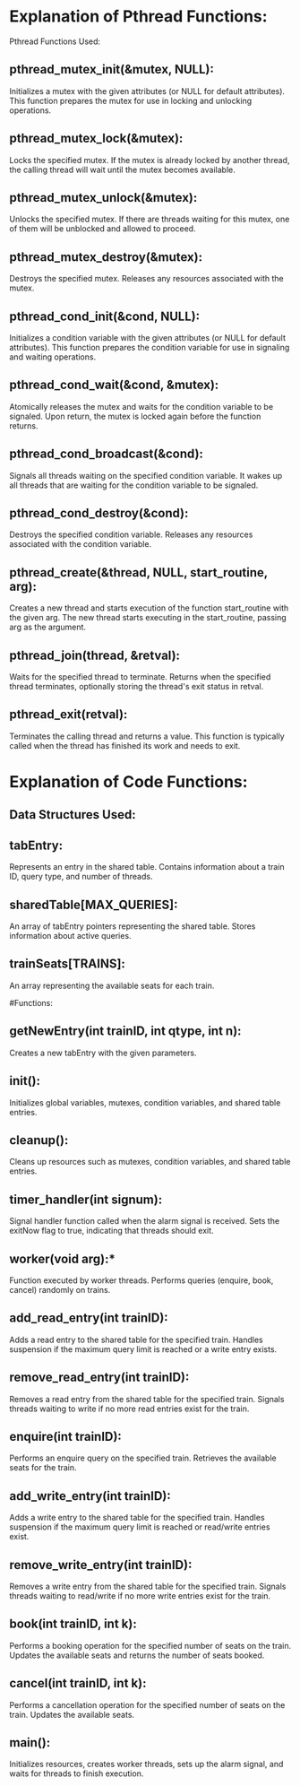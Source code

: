 # Explanation of Pthread Functions:
Pthread Functions Used:

## pthread_mutex_init(&mutex, NULL):
Initializes a mutex with the given attributes (or NULL for default attributes).
This function prepares the mutex for use in locking and unlocking operations.

## pthread_mutex_lock(&mutex):
Locks the specified mutex.
If the mutex is already locked by another thread, the calling thread will wait until the mutex becomes available.

## pthread_mutex_unlock(&mutex):
Unlocks the specified mutex.
If there are threads waiting for this mutex, one of them will be unblocked and allowed to proceed.

## pthread_mutex_destroy(&mutex):
Destroys the specified mutex.
Releases any resources associated with the mutex.

## pthread_cond_init(&cond, NULL):
Initializes a condition variable with the given attributes (or NULL for default attributes).
This function prepares the condition variable for use in signaling and waiting operations.

## pthread_cond_wait(&cond, &mutex):
Atomically releases the mutex and waits for the condition variable to be signaled.
Upon return, the mutex is locked again before the function returns.

## pthread_cond_broadcast(&cond):
Signals all threads waiting on the specified condition variable.
It wakes up all threads that are waiting for the condition variable to be signaled.

## pthread_cond_destroy(&cond):
Destroys the specified condition variable.
Releases any resources associated with the condition variable.

## pthread_create(&thread, NULL, start_routine, arg):
Creates a new thread and starts execution of the function start_routine with the given arg.
The new thread starts executing in the start_routine, passing arg as the argument.

## pthread_join(thread, &retval):
Waits for the specified thread to terminate.
Returns when the specified thread terminates, optionally storing the thread's exit status in retval.

## pthread_exit(retval):
Terminates the calling thread and returns a value.
This function is typically called when the thread has finished its work and needs to exit.


# Explanation of Code Functions:

## Data Structures Used:

## tabEntry:
Represents an entry in the shared table.
Contains information about a train ID, query type, and number of threads.

## sharedTable[MAX_QUERIES]:
An array of tabEntry pointers representing the shared table.
Stores information about active queries.

## trainSeats[TRAINS]:
An array representing the available seats for each train.


#Functions:

## getNewEntry(int trainID, int qtype, int n):
Creates a new tabEntry with the given parameters.

## init():
Initializes global variables, mutexes, condition variables, and shared table entries.

## cleanup():
Cleans up resources such as mutexes, condition variables, and shared table entries.

## timer_handler(int signum):
Signal handler function called when the alarm signal is received.
Sets the exitNow flag to true, indicating that threads should exit.

## worker(void arg):*
Function executed by worker threads.
Performs queries (enquire, book, cancel) randomly on trains.

## add_read_entry(int trainID):
Adds a read entry to the shared table for the specified train.
Handles suspension if the maximum query limit is reached or a write entry exists.

## remove_read_entry(int trainID):
Removes a read entry from the shared table for the specified train.
Signals threads waiting to write if no more read entries exist for the train.

## enquire(int trainID):
Performs an enquire query on the specified train.
Retrieves the available seats for the train.

## add_write_entry(int trainID):
Adds a write entry to the shared table for the specified train.
Handles suspension if the maximum query limit is reached or read/write entries exist.

## remove_write_entry(int trainID):
Removes a write entry from the shared table for the specified train.
Signals threads waiting to read/write if no more write entries exist for the train.

## book(int trainID, int k):
Performs a booking operation for the specified number of seats on the train.
Updates the available seats and returns the number of seats booked.

## cancel(int trainID, int k):
Performs a cancellation operation for the specified number of seats on the train.
Updates the available seats.

## main():
Initializes resources, creates worker threads, sets up the alarm signal, and waits for threads to finish execution.




